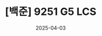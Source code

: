 ---
title: "[백준] 9251 G5 LCS"
date: 2025-04-03
toc: true
ps:
  solved: 2025-04-02
  link: https://www.acmicpc.net/problem/9251
---